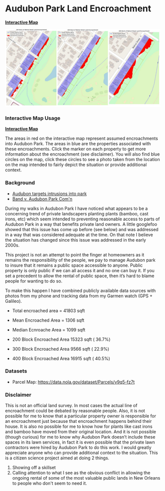 # Audubon Park Land Encroachment

**[Interactive Map](https://s3.amazonaws.com/filestogeaux.garyscorner.net/pub/AudubonParkWalnutSt.html)**
 
![image](https://github.com/GarysCorner/NewOrleansLandEncroachment/blob/master/AudubonParkWalnutSt.jpg?raw=true)

### Interactive Map Usage

**[Interactive Map](https://s3.amazonaws.com/filestogeaux.garyscorner.net/pub/AudubonParkWalnutSt.html)**

The areas in red on the interactive map represent assumed encroachments into Audubon Park.  The areas in blue are the properties associated with these encroachments.  Click the marker on each property to get more information about the encroachment (see disclaimer).  You will also find blue circles on the map, click these circles to see a photo taken from the location on the map intended to fairly depict the situation or provide additional context.

### Background

* [Audubon targets intrusions into park ](http://saveaudubonpark.org/web/saparchive/p4088.htm)
* [Band v. Audubon Park Com'n](https://casetext.com/case/band-v-audubon-park-comn)

During my walks in Audubon Park I have noticed what appears to be a concerning trend of private landscapers planting plants (bamboo, cast irons, etc) which seem intended to preventing reasonable access to parts of Audubon Park in a way that benefits private land owners. A little googlefoo showed that this issue has come up before (see below) and was addressed in a way that was considered adequate at the time. On that note I believe the situation has changed since this issue was addressed in the early 2000s.

This project is not an attempt to point the finger at homeowners as it remains the responsibility of the people, we pay to manage Audubon park to insure that it remains a public space accessible to anyone.  Public property is only public if we can all access it and no one can buy it.  If you set a precedent to allow the rental of public space, then it’s hard to blame people for wanting to do so.

To make this happen I have combined publicly available data sources with photos from my phone and tracking data from my Garmen watch (GPS + Galileo).

* Total encroached area = 41803 sqft
* Mean Encroached Area = 1306 sqft
* Median Ecnroache Area = 1099 sqft

* 200 Block Encroached Area 15323 sqft ( 36.7%) 
* 300 Block Encroached Area 9566 sqft ( 22.9%) 
* 400 Block Encroached Area 16915 sqft ( 40.5%) 

### Datasets
* Parcel Map:  https://data.nola.gov/dataset/Parcels/v9q5-fz7t

### Disclaimer

This is not an official land survey.  In most cases the actual line of encroachment could be debated by reasonable people.  Also, it is not possible for me to know that a particular property owner is responsible for an encroachment just because that encroachment happens behind their house.  It is also no possible for me to know how for plants like cast irons and bamboo have moved from their original location.  And it is not possible (though curious) for me to know why Audubon Park doesn’t include these spaces in its lawn services, in fact it is even possible that the private lawn contractors were hired by Audubon Park to do this work.  I would greatly appreciate anyone who can provide additional context to the situation.  This is a citizen science project aimed at doing 2 things.  

1. Showing off a skillset
2. Calling attention to what I see as the obvious conflict in allowing the ongoing rental of some of the most valuable public lands in New Orleans to people who don't seem to need it.
